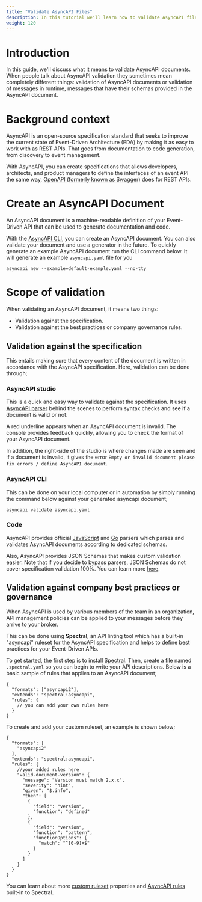 ```yaml
---
title: "Validate AsyncAPI Files"
description: In this tutorial we'll learn how to validate AsyncAPI files.
weight: 120
---
```


# Introduction
In this guide, we'll discuss what it means to validate AsyncAPI documents. When people talk about AsyncAPI validation they sometimes mean completely different things: validation of AsyncAPI documents or validation of messages in runtime, messages that have their schemas provided in the AsyncAPI document. 

# Background context

AsyncAPI is an open-source specification standard that seeks to improve the current state of Event-Driven Architecture (EDA) by making it as easy to work with as REST APIs. That goes from documentation to code generation, from discovery to event management. 

With AsyncAPI, you can create specifications that allows developers, architects, and product managers to define the interfaces of an event API the same way, [OpenAPI (formerly known as Swagger)](https://github.com/OAI/OpenAPI-Specification) does for REST APIs.

# Create an AsyncAPI Document
An AsyncAPI document is a machine-readable definition of your Event-Driven API that can be used to generate documentation and code.

With the [AsyncAPI CLI](https://github.com/asyncapi/cli#installation), you can create an AsyncAPI document. You can also validate your document and use a generator in the future. To quickly generate an example AsyncAPI document run the CLI command below. It will generate an example `asyncapi.yaml` file for you

```
asyncapi new --example=default-example.yaml --no-tty
```


# Scope of validation
When validating an AsyncAPI document, it means two things:
- Validation against the specification.
- Validation against the best practices or company governance rules.

## Validation against the specification
This entails making sure that every content of the document is written in accordance with the AsyncAPI specification. Here, validation can be done through;
### AsyncAPI studio
This is a quick and easy way to validate against the specification.  It uses [AsyncAPI parser](https://github.com/asyncapi/parser-js) behind the scenes to perform syntax checks and see if a document is valid or not. 

A red underline appears when an AsyncAPI document is invalid. The console provides feedback quickly, allowing you to check the format of your AsyncAPI document.

In addition, the right-side of the studio is where changes made are seen and if a document is invalid, it gives the error `Empty or invalid document please fix errors / define AsyncAPI document`.

### AsyncAPI CLI
This can be done on your local computer or in automation by simply running the command below against your generated asyncapi document;

 ```
 asyncapi validate asyncapi.yaml

 ```

### Code
AsyncAPI provides official [JavaScript](https://github.com/asyncapi/parser-js) and [Go](https://github.com/asyncapi/parser-go) parsers which parses and validates AsyncAPI documents according to dedicated schemas. 

Also, AsyncAPI provides JSON Schemas that makes custom validation easier. Note that if you decide to bypass parsers, JSON Schemas do not cover specification validation 100%. You can learn more [here](https://github.com/asyncapi/spec-json-schemas#custom-validation-needs).

## Validation against company best practices or governance
When AsyncAPI is used by various members of the team in an organization, API management policies can be applied to your messages before they arrive to your broker.

This can be done using **Spectral**, an API linting tool which has a built-in "asyncapi" ruleset for the AsyncAPI specification and helps to define best practices for your Event-Driven APIs. 

To get started, the first step is to install [Spectral](https://meta.stoplight.io/docs/spectral/b8391e051b7d8-installation). Then, create a file named `.spectral.yaml` so you can begin to write your API descriptions. Below is a basic sample of rules that applies to an AsyncAPI document;

```
{
  "formats": ["asyncapi2"],
  "extends": "spectral:asyncapi",
  "rules": {
    // you can add your own rules here
  }
}
```
To create and add your custom ruleset, an example is shown below;
```
{
  "formats": [
    "asyncapi2"
  ],
  "extends": "spectral:asyncapi",
  "rules": {
    //your added rules here
    "valid-document-version": {
      "message": "Version must match 2.x.x",
      "severity": "hint",
      "given": "$.info",
      "then": [
        {
          "field": "version",
          "function": "defined"
        },
        {
          "field": "version",
          "function": "pattern",
          "functionOptions": {
            "match": "^[0-9]+$"
          }
        }
      ]
    }
  }
}
```
You can learn about more [custom ruleset](https://meta.stoplight.io/docs/spectral/e5b9616d6d50c-custom-rulesets) properties and [AsyncAPI rules](https://meta.stoplight.io/docs/spectral/1e63ffd0220f3-async-api-rules) built-in to Spectral.

